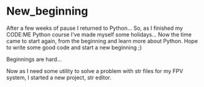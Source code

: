 # New_beginning
After a few weeks of pause I returned to Python...
So, as I finished my CODE:ME Python course I've made myself some holidays... 
Now the time came to start again, from the beginning and learn more about Python.
Hope to write some good code and start a new beginning ;)

Beginnings are hard...

Now as I need some utility to solve a problem with str files for my FPV system, I started a new project, str editor.
